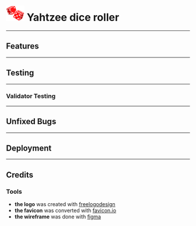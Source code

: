 # ![yahtzee-dice](assets/images/logo/logo-dice-50x42.png) Yahtzee dice roller
***  
## Features
*** 
## Testing
*** 
### Validator Testing
*** 
## Unfixed Bugs
*** 
## Deployment
*** 
## Credits
### Tools
- **the logo** was created with [freelogodesign](https://www.freelogodesign.org/)
- **the favicon** was converted with [favicon.io](https://favicon.io/favicon-converter/)
- **the wireframe** was done with [figma](https://www.figma.com//)

